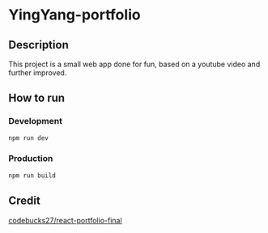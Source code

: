 # YingYang-portfolio

## Description

This project is a small web app done for fun, based on a youtube video and further improved.

## How to run

### Development
```sh
npm run dev
```

### Production
```sh
npm run build
```

## Credit
[codebucks27/react-portfolio-final](https://github.com/codebucks27/react-portfolio-final)
